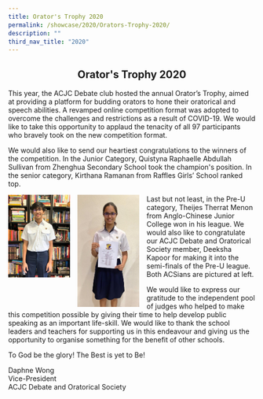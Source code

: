 ```yaml
---
title: Orator's Trophy 2020
permalink: /showcase/2020/Orators-Trophy-2020/
description: ""
third_nav_title: "2020"
---
```

## <center> Orator's Trophy 2020 </center>

This year, the ACJC Debate club hosted the annual Orator’s Trophy, aimed at providing a platform for budding orators to hone their oratorical and speech abilities. A revamped online competition format was adopted to overcome the challenges and restrictions as a result of COVID-19. We would like to take this opportunity to applaud the tenacity of all 97 participants who bravely took on the new competition format.

  
We would also like to send our heartiest congratulations to the winners of the competition. In the Junior Category, Quistyna Raphaelle Abdullah Sullivan from Zhenghua Secondary School took the champion's position. In the senior category, Kirthana Ramanan from Raffles Girls’ School ranked top.

<img src="/images/theijes%20acjc_2020_1.jpeg" style= "width: 25%; margin-right:15px;" align = "left"> 
<img src="/images/Deeksha.jpeg" style= "width: 25%; margin-right:15px;" align = "left">  Last but not least, in the Pre-U category, Theijes Therrat Menon from Anglo-Chinese Junior College won in his league. We would also like to congratulate our ACJC Debate and Oratorical Society member, Deeksha Kapoor for making it into the semi-finals of the Pre-U league. Both ACSians are pictured at left.

  

We would like to express our gratitude to the independent pool of judges who helped to make this competition possible by giving their time to help develop public speaking as an important life-skill. We would like to thank the school leaders and teachers for supporting us in this endeavour and giving us the opportunity to organise something for the benefit of other schools.

To God be the glory! The Best is yet to Be!

Daphne Wong<br>
Vice-President<br>
ACJC Debate and Oratorical Society



